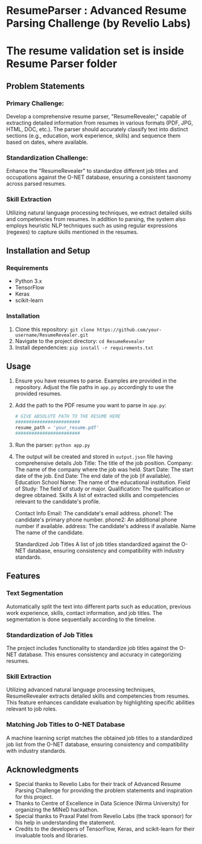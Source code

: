# ResumeParser : Advanced Resume Parsing Challenge (by Revelio Labs)
# The resume validation set is inside Resume Parser folder



## Problem Statements

### Primary Challenge:
Develop a comprehensive resume parser, "ResumeRevealer," capable of extracting detailed information from resumes in various formats (PDF, JPG, HTML, DOC, etc.). The parser should accurately classify text into distinct sections (e.g., education, work experience, skills) and sequence them based on dates, where available.

### Standardization Challenge:
Enhance the "ResumeRevealer" to standardize different job titles and occupations against the O-NET database, ensuring a consistent taxonomy across parsed resumes.

### Skill Extraction
Utilizing natural language processing techniques, we extract detailed skills and competencies from resumes. In addition to parsing, the system also employs heuristic NLP techniques such as using regular expressions (regexes) to capture skills mentioned in the resumes.


## Installation and Setup

### Requirements
- Python 3.x
- TensorFlow
- Keras
- scikit-learn

### Installation
1. Clone this repository: `git clone https://github.com/your-username/ResumeRevealer.git`
2. Navigate to the project directory: `cd ResumeRevealer`
3. Install dependencies: `pip install -r requirements.txt`


## Usage
1. Ensure you have resumes to parse. Examples are provided in the repository. Adjust the file paths in `app.py` accordingly to use the provided resumes.
2. Add the path to the PDF resume you want to parse in `app.py`:
   ```python
   # GIVE ABSOLUTE PATH TO THE RESUME HERE
   ########################
   resume_path = 'your_resume.pdf'
   ########################
   ```
3. Run the parser: `python app.py`
4. The output will be created and stored in `output.json` file having comprehensive details
    Job Title: The title of the job position.
    Company: The name of the company where the job was held.
    Start Date: The start date of the job.
    End Date: The end date of the job (if available).
    Education
    School Name: The name of the educational institution.
    Field of Study: The field of study or major.
    Qualification: The qualification or degree obtained.
    Skills
    A list of extracted skills and competencies relevant to the candidate's profile.

    Contact Info
    Email: The candidate's email address.
    phone1: The candidate's primary phone number.
    phone2: An additional phone number if available.
    address: The candidate's address if available.
    Name
    The name of the candidate.

    Standardized Job Titles
    A list of job titles standardized against the O-NET database, ensuring consistency and compatibility with industry standards.



## Features

### Text Segmentation
Automatically split the text into different parts such as education, previous work experience, skills, contact information, and job titles. The segmentation is done sequentially according to the timeline.

### Standardization of Job Titles
The project includes functionality to standardize job titles against the O-NET database. This ensures consistency and accuracy in categorizing resumes.

### Skill Extraction
Utilizing advanced natural language processing techniques, ResumeRevealer extracts detailed skills and competencies from resumes. This feature enhances candidate evaluation by highlighting specific abilities relevant to job roles.

### Matching Job Titles to O-NET Database
A machine learning script matches the obtained job titles to a standardized job list from the O-NET database, ensuring consistency and compatibility with industry standards.

## Acknowledgments
- Special thanks to Revelio Labs for their track of Advanced Resume Parsing Challenge for providing the problem statements and inspiration for this project.
- Thanks to Centre of Excellence in Data Science (Nirma University) for organizing the MINeD hackathon.
- Special thanks to Praxal Patel from Revelio Labs (the track sponsor) for his help in understanding the statement.
- Credits to the developers of TensorFlow, Keras, and scikit-learn for their invaluable tools and libraries.
